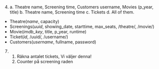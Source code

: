 4. 
    a. Theatre name, Screening time, Customers username, Movies (p_year, title)
    b. Theatre name, Screening time
    c. Tickets
    d. All of them.

- Theatre(_name_, capacity)
- Screenings(_uuid_, showing_date, starttime, max_seats, /theatre/, /movie/)
- Movie(_imdb\_key_, title, p_year, runtime)
- Ticket(_id_, /uuid/, /username/)
- Customers(_username_, fullname, password)


7. 
    1. Räkna antalet tickets, Vi väljer denna!
    2. Counter på screening raden
